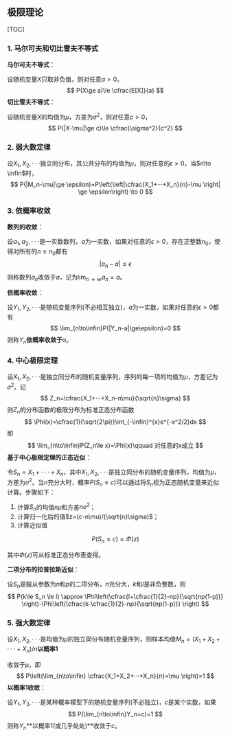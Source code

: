 ## 极限理论

[TOC]

### 1. 马尔可夫和切比雪夫不等式

**马尔可夫不等式**：

设随机变量$X$只取非负值，则对任意$a>0$。
$$
P(X\ge a)\le \cfrac{E[X]}{a}
$$
**切比雪夫不等式**：

设随机变量$X$的均值为$\mu$，方差为$\sigma^2$，则对任意$c>0$，
$$
P(|X-\mu|\ge c)\le \cfrac{\sigma^2}{c^2}
$$

### 2. 弱大数定律

设$X_1,X_2,···$独立同分布，其公共分布的均值为$\mu$，则对任意的$\epsilon >0$，当$n\to \infin$时，
$$
P(|M_n-\mu|\ge \epsilon)=P\left(\left|\cfrac{X_1+···+X_n}{n}-\mu \right| \ge \epsilon\right) \to 0
$$

### 3. 依概率收敛

**数列的收敛**：

设$a_1,a_2,···$是一实数数列，$a$为一实数，如果对任意的$\epsilon>0$，存在正整数$n_0$，使得对所有的$n\ge n_0$都有
$$
|a_n-a|\le \epsilon
$$
则称数列$a_n$收敛于$a$，记为$\textstyle \lim_{n \to \infty}a_n=a$。

**依概率收敛**：

设$Y_1,Y_2,···$是随机变量序列(不必相互独立)，$a$为一实数，如果对任意的$\epsilon>0$都有
$$
\lim_{n\to\infin}P(|Y_n-a|\ge\epsilon)=0
$$
则称$Y_n$**依概率收敛于**$a$。

### 4. 中心极限定理

设$X_1,X_2,···$是独立同分布的随机变量序列，序列的每一项的均值为$\mu$，方差记为$\sigma^2$。记
$$
Z_n=\cfrac{X_1+···+X_n-n\mu}{\sqrt{n}\sigma}
$$
则$Z_n$的分布函数的极限分布为标准正态分布函数
$$
\Phi(x)=\cfrac{1}{\sqrt{2\pi}}\int_{-\infin}^{x}e^{-x^2/2}dx
$$
即
$$
\lim_{n\to\infin}P(Z_n\le x)=\Phi(x)\qquad 对任意的x成立
$$
**基于中心极限定理的正态近似**：

令$S_n=X_1+···+X_n$，其中$X_1,X_2,···$是独立同分布的随机变量序列，均值为$\mu$，方差为$\sigma^2$。当$n$充分大时，概率$P(S_n\le c)$可以通过将$S_n$视为正态随机变量来近似计算。步骤如下：

1. 计算$S_n$的均值$n\mu$和方差$n\sigma^2$；
2. 计算归一化后的值$z=(c-n\mu)/(\sqrt{n}\sigma)$；
3. 计算近似值

$$
P(S_n\le c)\approx \Phi(z)
$$

其中$\Phi(z)$可从标准正态分布表查得。

**二项分布的拉普拉斯近似**：

设$S_n$是服从参数为$n$和$p$的二项分布，$n$充分大，$k$和$l$是非负整数，则
$$
P(k\le S_n \le l) \approx \Phi\left(\cfrac{l+\cfrac{1}{2}-np}{\sqrt{np(1-p)}} \right)-\Phi\left(\cfrac{k-\cfrac{1}{2}-np}{\sqrt{np(1-p)}} \right)
$$


### 5. 强大数定律

设$X_1,X_2,···$是均值为$\mu$的独立同分布随机变量序列，则样本均值$M_n=(X_1+X_2+···+X_n)/n$**以概率$1$**

收敛于$\mu$，即
$$
P\left(\lim_{n\to\infin} \cfrac{X_1+X_2+···+X_n}{n}=\mu  \right)=1
$$
**以概率$1$收敛**：

设$Y_1,Y_2,···$是某种概率模型下的随机变量序列(不必独立)，$c$是某个实数，如果
$$
P(\lim_{n\to\infin}Y_n=c)=1
$$
则称$Y_n$**以概率$1$(或几乎处处)**收敛于$c$。









































